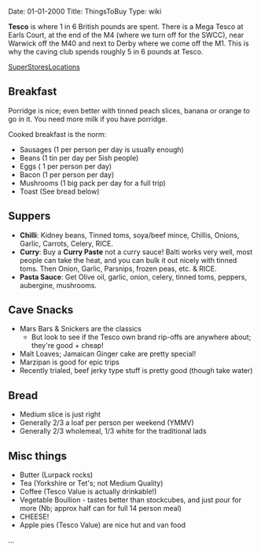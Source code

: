 Date: 01-01-2000
Title: ThingsToBuy
Type: wiki



**Tesco** is where 1 in 6 British pounds are spent. There is a Mega
Tesco at Earls Court, at the end of the M4 (where we turn off for the
SWCC), near Warwick off the M40 and next to Derby where we come off the
M1. This is why the caving club spends roughly 5 in 6 pounds at Tesco.

[SuperStoresLocations](https://union.ic.ac.uk/rcc/caving/old/wiki/edit.php?n=Main.SuperStoresLocations)





Breakfast
---------

Porridge is nice; even better with tinned peach slices, banana or orange
to go in it. You need more milk if you have porridge.

Cooked breakfast is the norm:

-   Sausages (1 per person per day is usually enough)
-   Beans (1 tin per day per 5ish people)
-   Eggs ( 1 per person per day)
-   Bacon (1 per person per day)
-   Mushrooms (1 big pack per day for a full trip)
-   Toast (See bread below)





Suppers
-------

-   **Chilli**: Kidney beans, Tinned toms, soya/beef mince, Chillis,
    Onions, Garlic, Carrots, Celery, RICE.
-   **Curry**: Buy a **Curry Paste** not a curry sauce! Balti works very
    well, most people can take the heat, and you can bulk it out nicely
    with tinned toms. Then Onion, Garlic, Parsnips, frozen peas, etc.
    & RICE.
-   **Pasta Sauce**: Get Olive oil, garlic, onion, celery, tinned toms,
    peppers, aubergine, mushrooms.





Cave Snacks
-----------

-   Mars Bars & Snickers are the classics
    -   But look to see if the Tesco own brand rip-offs are anywhere
        about; they're good + cheap!
-   Malt Loaves; Jamaican Ginger cake are pretty special!
-   Marzipan is good for epic trips
-   Recently trialed, beef jerky type stuff is pretty good (though
    take water)





Bread
-----

-   Medium slice is just right
-   Generally 2/3 a loaf per person per weekend (YMMV)
-   Generally 2/3 wholemeal, 1/3 white for the traditional lads





Misc things
-----------

-   Butter (Lurpack rocks)
-   Tea (Yorkshire or Tet's; not Medium Quality)
-   Coffee (Tesco Value is actually drinkable!)
-   Vegetable Boullion - tastes better than stockcubes, and just pour
    for more (Nb; approx half can for full 14 person meal)
-   CHEESE!
-   Apple pies (Tesco Value) are nice hut and van food

...
